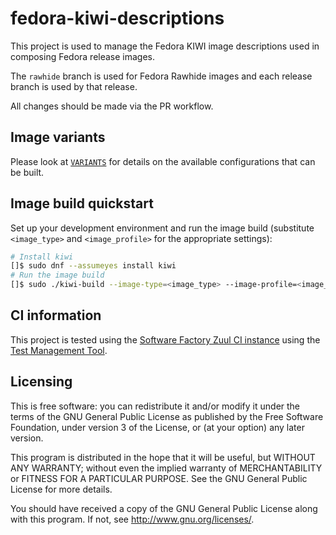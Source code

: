 # fedora-kiwi-descriptions

This project is used to manage the Fedora KIWI image descriptions used in composing Fedora release images.

The `rawhide` branch is used for Fedora Rawhide images and each release branch is used by that release.

All changes should be made via the PR workflow.

## Image variants

Please look at [`VARIANTS`](/VARIANTS.md) for details on the available
configurations that can be built.

## Image build quickstart

Set up your development environment and run the image build (substitute `<image_type>` and `<image_profile>` for the appropriate settings):

```bash
# Install kiwi
[]$ sudo dnf --assumeyes install kiwi
# Run the image build
[]$ sudo ./kiwi-build --image-type=<image_type> --image-profile=<image_profile> --output-dir ./outdir
```

## CI information

This project is tested using the [Software Factory Zuul CI instance](https://fedora.softwarefactory-project.io/zuul/project/pagure.io/fedora-kiwi-descriptions)
using the [Test Management Tool](https://tmt.readthedocs.io/).

## Licensing

This is free software: you can redistribute it and/or modify
it under the terms of the GNU General Public License as published by
the Free Software Foundation, under version 3 of the License, or
(at your option) any later version.

This program is distributed in the hope that it will be useful,
but WITHOUT ANY WARRANTY; without even the implied warranty of
MERCHANTABILITY or FITNESS FOR A PARTICULAR PURPOSE. See the
GNU General Public License for more details.

You should have received a copy of the GNU General Public License
along with this program. If not, see <http://www.gnu.org/licenses/>.
